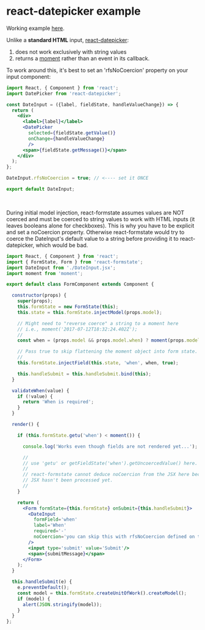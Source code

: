 # react-datepicker example

Working example [here](https://dtrelogan.github.io/react-formstate-demo/?form=event).

Unlike a **standard HTML** input, [react-datepicker](https://github.com/Hacker0x01/react-datepicker):

1. does not work exclusively with string values
2. returns a [moment](http://momentjs.com/) rather than an event in its callback.

To work around this, it's best to set an 'rfsNoCoercion' property on your input component:

```jsx
import React, { Component } from 'react';
import DatePicker from 'react-datepicker';

const DateInput = ({label, fieldState, handleValueChange}) => {
  return (
    <div>
      <label>{label}</label>
      <DatePicker
        selected={fieldState.getValue()}
        onChange={handleValueChange}
        />
      <span>{fieldState.getMessage()}</span>
    </div>
  );
};

DateInput.rfsNoCoercion = true; // <---- set it ONCE

export default DateInput;
```

&nbsp;

During initial model injection, react-formstate assumes values are NOT coerced and must be coerced to string values to work with HTML inputs (it leaves booleans alone for checkboxes). This is why you have to be explicit and set a noCoercion property. Otherwise react-formstate would try to coerce the DateInput's default value to a string before providing it to react-datepicker, which would be bad.

```jsx
import React, { Component } from 'react';
import { FormState, Form } from 'react-formstate';
import DateInput from './DateInput.jsx';
import moment from 'moment';

export default class FormComponent extends Component {

  constructor(props) {
    super(props);
    this.formState = new FormState(this);
    this.state = this.formState.injectModel(props.model);

    // Might need to "reverse coerce" a string to a moment here
    // i.e., moment('2017-07-12T18:32:24.402Z');
    //
    const when = (props.model && props.model.when) ? moment(props.model.when) : null;

    // Pass true to skip flattening the moment object into form state.
    //
    this.formState.injectField(this.state, 'when', when, true);

    this.handleSubmit = this.handleSubmit.bind(this);
  }

  validateWhen(value) {
    if (!value) {
      return 'When is required';
    }
  }

  render() {

    if (this.formState.getu('when') < moment()) {

      console.log('Works even though fields are not rendered yet...');

      //
      // use 'getu' or getFieldState('when').getUncoercedValue() here.
      //
      // react-formstate cannot deduce noCoercion from the JSX here because the
      // JSX hasn't been processed yet.
      //
    }

    return (
      <Form formState={this.formState} onSubmit={this.handleSubmit}>
        <DateInput
          formField='when'
          label='When'
          required='-'
          noCoercion='you can skip this with rfsNoCoercion defined on the DateInput class'
        />
        <input type='submit' value='Submit'/>
        <span>{submitMessage}</span>
      </Form>
    );
  }

  this.handleSubmit(e) {
    e.preventDefault();
    const model = this.formState.createUnitOfWork().createModel();
    if (model) {
      alert(JSON.stringify(model));
    }
  }
};
```

